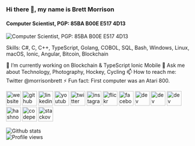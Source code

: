### Hi there 👋, my name is Brett Morrison
#### Computer Scientist, PGP: 85BA B00E E517 4D13
![Computer Scientist, PGP: 85BA B00E E517 4D13](https://admzqa.dm.files.1drv.com/y4mGVkGSvVQ-0jkfghe8SDOebz1LzDkHVcc3tLwG_9OGmmyBiLK5aUqhv8xL6xOFwaLpmGPNhC4Fghm30rLmtHYITMRHywnXrQsu2v96kABou5VoaJ3mMf8kAJUnm8HFUt-qmS_DR9lTFbSLkihODyX3a2gbzj7NJfqSEgEaJ2L7l51UiSWFdKwaepzzQwtvrwTlPtgKcQ9rWv8rnGIuxIXpA/code.jpg?psid=1)

Skills: C#, C, C++, TypeScript, Golang, COBOL, SQL, Bash, Windows, Linux, macOS, Ionic, Angular, Bitcoin, Blockchain

🔭 I’m currently working on Blockchain & TypeScript Ionic Mobile 💬 Ask me about Technology, Photography, Hockey, Cycling 📫 How to reach me: Twitter @morrisonbrett ⚡ Fun fact: First computer was an Atari 800.

[<img src='https://cdn.jsdelivr.net/npm/simple-icons@3.0.1/icons/icloud.svg' alt='website' height='40'>](https://brettmorrison.com)
[<img src='https://cdn.jsdelivr.net/npm/simple-icons@3.0.1/icons/github.svg' alt='github' height='40'>](https://github.com/morrisonbrett)
[<img src='https://cdn.jsdelivr.net/npm/simple-icons@3.0.1/icons/linkedin.svg' alt='linkedin' height='40'>](https://www.linkedin.com/in/morrisonbrett/)
[<img src='https://cdn.jsdelivr.net/npm/simple-icons@3.0.1/icons/youtube.svg' alt='youtube' height='40'>](https://youtube.com/morrisonbrett/)
[<img src='https://cdn.jsdelivr.net/npm/simple-icons@3.0.1/icons/twitter.svg' alt='twitter' height='40'>](https://twitter.com/morrisonbrett)
[<img src='https://cdn.jsdelivr.net/npm/simple-icons@3.0.1/icons/instagram.svg' alt='instagram' height='40'>](https://www.instagram.com/morrisonbrett/)
[<img src='https://cdn.jsdelivr.net/npm/simple-icons@3.0.1/icons/flickr.svg' alt='flickr' height='40'>](https://www.flickr.com/morrisonbrett/)
[<img src='https://cdn.jsdelivr.net/npm/simple-icons@3.0.1/icons/facebook.svg' alt='facebook' height='40'>](https://www.facebook.com/morrisonbrett)
[<img src='https://cdn.jsdelivr.net/npm/simple-icons@3.0.1/icons/reddit.svg' alt='dev' height='40'>](https://www.reddit.com/user/morrisonbrett)
[<img src='https://cdn.jsdelivr.net/npm/simple-icons@3.0.1/icons/keybase.svg' alt='dev' height='40'>](https://keybase.io/brett)
[<img src='https://cdn.jsdelivr.net/npm/simple-icons@3.0.1/icons/dev-dot-to.svg' alt='dev' height='40'>](https://dev.to/morrisonbrett)
[<img src='https://cdn.jsdelivr.net/npm/simple-icons@3.0.1/icons/hashnode.svg' alt='hashnode' height='40'>](https://hashnode.com/@morrisonbrett/)
[<img src='https://cdn.jsdelivr.net/npm/simple-icons@3.0.1/icons/codepen.svg' alt='codepen' height='40'>](https://codepen.io/morrisonbrett)
[<img src='https://cdn.jsdelivr.net/npm/simple-icons@3.0.1/icons/stackoverflow.svg' alt='stackoverflow' height='40'>](https://stackoverflow.com/users/3782147/morrisonbrett)

![Github stats](https://github-readme-stats.vercel.app/api?username=morrisonbrett&show_icons=true)  
![Profile views](https://gpvc.arturio.dev/morrisonbrett)  
